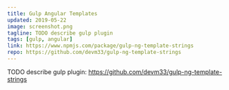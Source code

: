 ```yaml
---
title: Gulp Angular Templates
updated: 2019-05-22
image: screenshot.png
tagline: TODO describe gulp plugin
tags: [gulp, angular]
link: https://www.npmjs.com/package/gulp-ng-template-strings
repo: https://github.com/devm33/gulp-ng-template-strings
---
```


TODO describe gulp plugin: https://github.com/devm33/gulp-ng-template-strings
